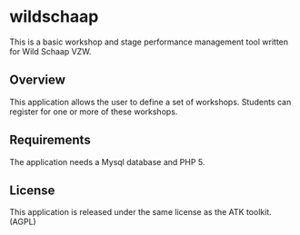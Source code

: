 wildschaap
==========

This is a basic workshop and stage performance management tool written for
Wild Schaap VZW.

Overview
--------

This application allows the user to define a set of workshops.
Students can register for one or more of these workshops.

Requirements
------------

The application needs a Mysql database and PHP 5.

License
-------

This application is released under the same license as the ATK
toolkit. (AGPL)
